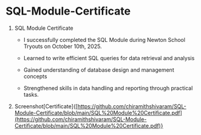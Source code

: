 # SQL-Module-Certificate

1. SQL Module Certificate
   - I successfully completed the SQL Module during Newton School Tryouts on October 10th, 2025.

   - Learned to write efficient SQL queries for data retrieval and analysis
   - Gained understanding of database design and management concepts
   - Strengthened skills in data handling and reporting through practical tasks.
  
2. Screenshot[Certificate]{[https://github.com/chiramithshivaram/SQL-Module-Certificate/blob/main/SQL%20Module%20Certificate.pdf](https://github.com/chiramithshivaram/SQL-Module-Certificate/blob/main/SQL%20Module%20Certificate.pdf)}
  
